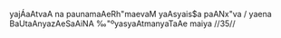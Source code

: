 yajÁaAtvaA na paunamaAeRh"maevaM yaAsyais$a paANx"va /
yaena BaUtaAnyazAeSaAiNA ‰"ºyasyaAtmanyaTaAe maiya //35//